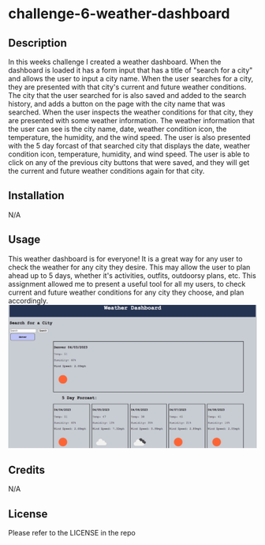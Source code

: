 # challenge-6-weather-dashboard


## Description
In this weeks challenge I created a weather dashboard. When the dashboard is loaded it has a form input that has a title of "search for a city" and allows the user to input a city name. When the user searches for a city, they are presented with that city's current and future weather conditions. The city that the user searched for is also saved and added to the search history, and adds a button on the page with the city name that was searched. When the user inspects the weather conditions for that city, they are presented with some weather information. The weather information that the user can see is the city name, date, weather condition icon, the temperature, the humidity, and the wind speed. The user is also presented with the 5 day forcast of that searched city that displays the date, weather condition icon, temperature, humidity, and wind speed. The user is able to click on any of the previous city buttons that were saved, and they will get the current and future weather conditions again for that city.   

   


## Installation

N/A

## Usage
This weather dashboard is for everyone! It is a great way for any user to check the weather for any city they desire. This may allow the user to plan ahead up to 5 days, whether it's activities, outfits, outdoorsy plans, etc. This assignment allowed me to present a useful tool for all my users, to check current and future weather conditions for any city they choose, and plan accordingly. 
![challenge-6-screenshot.png](./assets/challenge-6-screenshot.png)



## Credits

N/A

## License

Please refer to the LICENSE in the repo